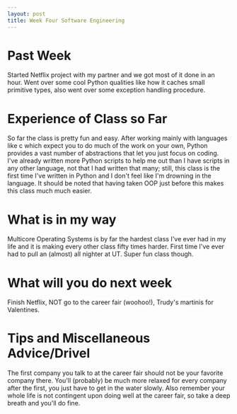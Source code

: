 ```yaml
---
layout: post
title: Week Four Software Engineering
---
```


# Past Week
Started Netflix project with my partner and we got most of it done in an hour. Went over some cool Python qualities like how it caches small primitive types, also went over some exception handling procedure.

# Experience of Class so Far
So far the class is pretty fun and easy. After working mainly with languages like c which expect you to do much of the work on your own, Python provides a vast number of abstractions that let you just focus on coding. I've already written more Python scripts to help me out than I have scripts in any other language, not that I had written that many; still, this class is the first time I've written in Python and I don't feel like I'm drowning in the language. It should be noted that having taken OOP just before this makes this class much much easier.

# What is in my way
Multicore Operating Systems is by far the hardest class I've ever had in my life and it is making every other class fifty times harder. First time I've ever had to pull an (almost) all nighter at UT. Super fun class though.

# What will you do next week
Finish Netflix, NOT go to the career fair (woohoo!), Trudy's martinis for Valentines.

# Tips and Miscellaneous Advice/Drivel
The first company you talk to at the career fair should not be your favorite company there. You'll (probably) be much more relaxed for every company after the first, you just have to get in the water slowly. Also remember your whole life is not contingent upon doing well at the career fair, so take a deep breath and you'll do fine.